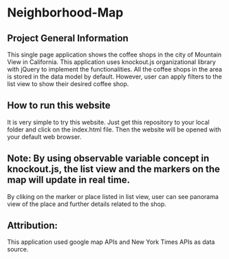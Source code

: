 # Neighborhood-Map

## Project General Information
This single page application shows the coffee shops in the city of Mountain View in California. This application uses knockout.js organizational library with jQuery to implement the functionalities. All the coffee shops in the area is stored in the data model by default. However, user can apply filters to the list view to show their desired coffee shop.

## How to run this website
It is very simple to try this website. Just get this repository to your local folder and click on the index.html file. Then the website will be opened with your default web browser.

## Note: By using observable variable concept in knockout.js, the list view and the markers on the map will update in real time.
By cliking on the marker or place listed in list view, user can see panorama view of the place and further details related to the shop.

## Attribution: 
This application used google map APIs and New York Times APIs as data source.
